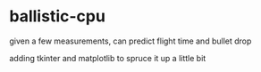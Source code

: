 # ballistic-cpu
given a few measurements, can predict flight time and bullet drop

adding tkinter and matplotlib to spruce it up a little bit
